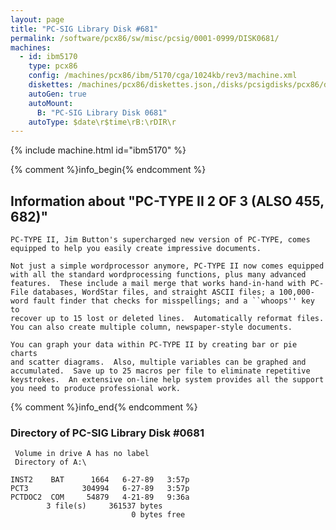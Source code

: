 ```yaml
---
layout: page
title: "PC-SIG Library Disk #681"
permalink: /software/pcx86/sw/misc/pcsig/0001-0999/DISK0681/
machines:
  - id: ibm5170
    type: pcx86
    config: /machines/pcx86/ibm/5170/cga/1024kb/rev3/machine.xml
    diskettes: /machines/pcx86/diskettes.json,/disks/pcsigdisks/pcx86/diskettes.json
    autoGen: true
    autoMount:
      B: "PC-SIG Library Disk 0681"
    autoType: $date\r$time\rB:\rDIR\r
---
```


{% include machine.html id="ibm5170" %}

{% comment %}info_begin{% endcomment %}

## Information about "PC-TYPE II 2 OF 3 (ALSO 455, 682)"

    PC-TYPE II, Jim Button's supercharged new version of PC-TYPE, comes
    equipped to help you easily create impressive documents.
    
    Not just a simple wordprocessor anymore, PC-TYPE II now comes equipped
    with all the standard wordprocessing functions, plus many advanced
    features.  These include a mail merge that works hand-in-hand with PC-
    File databases, WordStar files, and straight ASCII files; a 100,000-
    word fault finder that checks for misspellings; and a ``whoops'' key to
    recover up to 15 lost or deleted lines.  Automatically reformat files.
    You can also create multiple column, newspaper-style documents.
    
    You can graph your data within PC-TYPE II by creating bar or pie charts
    and scatter diagrams.  Also, multiple variables can be graphed and
    accumulated.  Save up to 25 macros per file to eliminate repetitive
    keystrokes.  An extensive on-line help system provides all the support
    you need to produce professional work.
{% comment %}info_end{% endcomment %}


### Directory of PC-SIG Library Disk #0681

     Volume in drive A has no label
     Directory of A:\

    INST2    BAT      1664   6-27-89   3:57p
    PCT3            304994   6-27-89   3:57p
    PCTDOC2  COM     54879   4-21-89   9:36a
            3 file(s)     361537 bytes
                               0 bytes free
